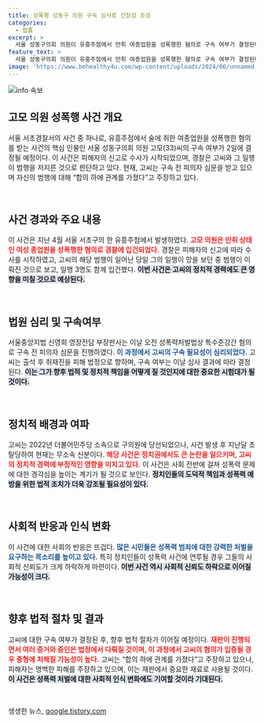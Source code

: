 ```yaml
---
title: 성폭행 성동구 의원 구속 심사로 긴장감 조성
categories:
  - 법률
excerpt: >
  서울 성동구의회 의원이 유흥주점에서 만취 여종업원을 성폭행한 혐의로 구속 여부가 결정된다. 자신은 합의하에 관계였다고 주장하지만, 사건의 전말이 어떻게 밝혀질지 주목된다!
feature_text: >
  서울 성동구의회 의원이 유흥주점에서 만취 여종업원을 성폭행한 혐의로 구속 여부가 결정된다. 자신은 합의하에 관계였다고 주장하지만, 사건의 전말이 어떻게 밝혀질지 주목된다!
image: 'https://www.behealthy4u.com/wp-content/uploads/2024/06/unnamed-file.png'
---
```


<p><img src="https://www.behealthy4u.com/wp-content/uploads/2024/06/unnamed-file.png" alt="info 속보" /></p>

<h2 data-ke-size="size26">고모 의원 성폭행 사건 개요</h2>

<p data-ke-size="size16">서울 서초경찰서의 사건 중 하나로, 유흥주점에서 술에 취한 여종업원을 성폭행한 혐의를 받는 사건의 핵심 인물인 서울 성동구의회 의원 고모(33)씨의 구속 여부가 2일에 결정될 예정이다. 이 사건은 피해자의 신고로 수사가 시작되었으며, 경찰은 고씨와 그 일행이 범행을 저지른 것으로 판단하고 있다. 현재, 고씨는 구속 전 피의자 심문을 받고 있으며 자신의 범행에 대해 “합의 하에 관계를 가졌다”고 주장하고 있다.</p>

<p data-ke-size="size16">&nbsp;</p>

<h2 data-ke-size="size26">사건 경과와 주요 내용</h2>

<p data-ke-size="size16">이 사건은 지난 4월 서울 서초구의 한 유흥주점에서 발생하였다. <b><span style="color: #ee2323;">고모 의원은 만취 상태인 여성 종업원을 성폭행한 혐의로 경찰에 입건되었다.</span></b> 경찰은 피해자의 신고에 따라 수사를 시작하였고, 고씨의 해당 범행이 일어난 당일 그의 일행이 망을 보던 중 범행이 이뤄진 것으로 보고, 일행 3명도 함께 입건했다. <b><span style="background-color: #21538527;">이번 사건은 고씨의 정치적 경력에도 큰 영향을 미칠 것으로 예상된다.</span></b></p>

<p data-ke-size="size16">&nbsp;</p>

<h2 data-ke-size="size26">법원 심리 및 구속여부</h2>

<p data-ke-size="size16">서울중앙지법 신영희 영장전담 부장판사는 이날 오전 성폭력처벌법상 특수준강간 혐의로 구속 전 피의자 심문을 진행하였다. <b><span style="color: #1a5490;">이 과정에서 고씨의 구속 필요성이 심리되었다.</span></b> 고씨는 출석 후 취재진을 피해 법정으로 향하며, 구속 여부는 이날 심사 결과에 따라 결정된다. <b><span style="background-color: #21538527;">이는 그가 향후 법적 및 정치적 책임을 어떻게 질 것인지에 대한 중요한 시험대가 될 것이다.</span></b></p>

<p data-ke-size="size16">&nbsp;</p>

<h2 data-ke-size="size26">정치적 배경과 여파</h2>

<p data-ke-size="size16">고씨는 2022년 더불어민주당 소속으로 구의원에 당선되었으나, 사건 발생 후 지난달 초 탈당하여 현재는 무소속 신분이다. <b><span style="color: #ee2323;">해당 사건은 정치권에서도 큰 논란을 일으키며, 고씨의 정치적 경력에 부정적인 영향을 미치고 있다.</span></b> 이 사건은 사회 전반에 걸쳐 성폭력 문제에 대한 경각심을 높이는 계기가 될 것으로 보인다. <b><span style="background-color: #21538527;">정치인들의 도덕적 책임과 성폭력 예방을 위한 법적 조치가 더욱 강조될 필요성이 있다.</span></b></p>

<p data-ke-size="size16">&nbsp;</p>

<h2 data-ke-size="size26">사회적 반응과 인식 변화</h2>

<p data-ke-size="size16">이 사건에 대한 사회의 반응은 뜨겁다. <b><span style="color: #1a5490;">많은 시민들은 성폭력 범죄에 대한 강력한 처벌을 요구하는 목소리를 높이고 있다.</span></b> 특히 정치인들이 성폭력 사건에 연루될 경우 그들의 사회적 신뢰도가 크게 하락하게 마련이다. <b><span style="background-color: #21538527;">이번 사건 역시 사회적 신뢰도 하락으로 이어질 가능성이 크다.</span></b></p>

<p data-ke-size="size16">&nbsp;</p>

<h2 data-ke-size="size26">향후 법적 절차 및 결과</h2>

<p data-ke-size="size16">고씨에 대한 구속 여부가 결정된 후, 향후 법적 절차가 이어질 예정이다. <b><span style="color: #ee2323;">재판이 진행되면서 여러 증거와 증인은 법정에서 다뤄질 것이며, 이 과정에서 고씨의 혐의가 입증될 경우 중형에 처해질 가능성이 높다.</span></b> 고씨는 “합의 하에 관계를 가졌다”고 주장하고 있으나, 피해자는 명백한 피해를 주장하고 있으며, 이는 재판에서 중요한 재료로 사용될 것이다. <b><span style="background-color: #21538527;">이 사건은 성폭력 처벌에 대한 사회적 인식 변화에도 기여할 것이라 기대된다.</span></b></p>

<p data-ke-size="size16">&nbsp;</p>
생생한 뉴스, <a href="https://qoogle.tistory.com" rel="dofollow">qoogle.tistory.com</a>


